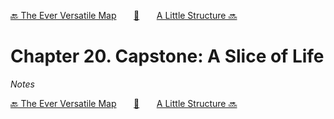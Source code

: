 [🔙 The Ever Versatile Map][previous-chapter]&nbsp;&nbsp;&nbsp;&nbsp;&nbsp;&nbsp;&nbsp;[🏡][readme]&nbsp;&nbsp;&nbsp;&nbsp;&nbsp;&nbsp;&nbsp;[A Little Structure 🔜][upcoming-chapter]

# Chapter 20. Capstone: A Slice of Life

_Notes_

[🔙 The Ever Versatile Map][previous-chapter]&nbsp;&nbsp;&nbsp;&nbsp;&nbsp;&nbsp;&nbsp;[🏡][readme]&nbsp;&nbsp;&nbsp;&nbsp;&nbsp;&nbsp;&nbsp;[A Little Structure 🔜][upcoming-chapter]

[readme]: README.md
[previous-chapter]: ch19-the-ever-versatile-map.md
[upcoming-chapter]: ch21-a-little-structure.md